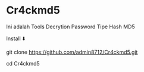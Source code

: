 # Cr4ckmd5
Ini adalah Tools Decrytion Password Tipe Hash MD5

Install ⬇️

git clone https://github.com/admin8712/Cr4ckmd5.git


cd Cr4ckmd5

